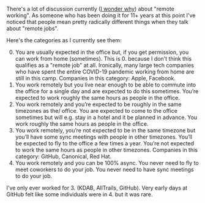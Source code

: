 There's a lot of discussion currently ([I wonder why](https://en.wikipedia.org/wiki/COVID-19_pandemic)) about "remote working". As someone who has been doing it for 11+ years at this point I've noticed that people mean pretty radically different things when they talk about "remote jobs".

Here's the categories as I currently see them:

0. You are usually expected in the office but, if you get permission, you can work from home (sometimes). This is 0. because I don't think this qualifies as a "remote job" at all. Ironically, many large tech companies who have spent the entire COVID-19 pandemic working from home are still in this camp. Companies in this category: Apple, Facebook.
1. You work remotely but you live near enough to be able to commute into the office for a single day and are expected to do this sometimes. You’re expected to work roughly the same hours as people in the office.
2. You work remotely and you’re expected to be roughly in the same timezones as the/ office. You are expected to come to the office sometimes but will e.g. stay in a hotel and it be planned in advance. You work roughly the same hours as people in the office.
3. You work remotely, you’re not expected to be in the same timezone but you’ll have some sync meetings with people in other timezones. You’ll be expected to fly to the office a few times a year. You’re not expected to work the same hours as people in other timezones. Companies in this category: GitHub, Canonical, Red Hat.
4. You work remotely and you can be 100% async. You never need to fly to meet coworkers to do your job. You never need to have sync meetings to do your job.

I've only ever worked for 3. (KDAB, AllTrails, GitHub). Very early days at GitHub felt like some individuals were in 4. but it was rare.
